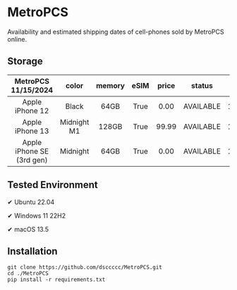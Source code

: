 # MetroPCS
Availability and estimated shipping dates of cell-phones sold by MetroPCS online.
## Storage
|MetroPCS 11/15/2024|color|memory|eSIM|price|status|shipping from|shipping to|
|:--:|:--:|:--:|:--:|:--:|:--:|:--:|:--:|
|Apple iPhone 12|Black|64GB|True|0.00|AVAILABLE|11/15/2024|11/18/2024|
|Apple iPhone 13|Midnight M1|128GB|True|99.99|AVAILABLE|11/15/2024|11/18/2024|
|Apple iPhone SE (3rd gen)|Midnight|64GB|True|0.00|AVAILABLE|11/15/2024|11/18/2024|

## Tested Environment
✔ Ubuntu 22.04

✔ Windows 11 22H2

✔ macOS 13.5
## Installation
```
git clone https://github.com/dsccccc/MetroPCS.git
cd ./MetroPCS
pip install -r requirements.txt
```
